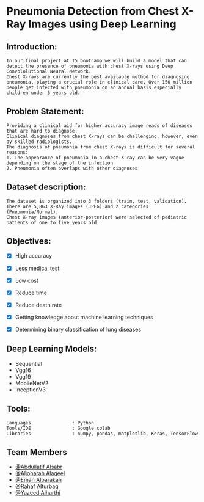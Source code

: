 # Pneumonia Detection from Chest X-Ray Images using Deep Learning

## Introduction:
```
In our final project at T5 bootcamp we will build a model that can detect the presence of pneumonia with chest X-rays using Deep Convololutional Neural Network.
Chest X-rays are currently the best available method for diagnosing pneumonia, playing a crucial role in clinical care. Over 150 million people get infected with pneumonia on an annual basis especially children under 5 years old.
```

## Problem Statement:
```
Providing a clinical aid for higher accuracy image reads of diseases that are hard to diagnose.
Clinical diagnoses from chest X-rays can be challenging, however, even by skilled radiologists.
The diagnosis of pneumonia from chest X-rays is difficult for several reasons:
1. The appearance of pneumonia in a chest X-ray can be very vague depending on the stage of the infection
2. Pneumonia often overlaps with other diagnoses
```

## Dataset description:
```
The dataset is organized into 3 folders (train, test, validation). 
There are 5,863 X-Ray images (JPEG) and 2 categories (Pneumonia/Normal). 
Chest X-ray images (anterior-posterior) were selected of pediatric patients of one to five years old. 
```

## Objectives:
- [x] High accuracy 
- [x] Less medical test 
- [x] Low cost 
- [x] Reduce time
- [x] Reduce death rate 
- [x] Getting knowledge about machine learning techniques 
- [x] Determining binary classification of lung diseases 


## Deep Learning Models:
- Sequential
- Vgg16
- Vgg19
- MobileNetV2
- InceptionV3

## Tools:
```
Languages               : Python
Tools/IDE               : Google colab
Libraries               : numpy, pandas, matplotlib, Keras, TensorFlow
```

## Team Members
- [@Abdullatif Alsabr](https://github.com/Abdullatif-Alsabr)
- [@Aljoharah Alaqeel](https://github.com/AljoharahA)
- [@Eman Albarakah](https://github.com/Eeeemsa)
- [@Rahaf Alturbaq](https://github.com/Rahaf-t25)
- [@Yazeed Alharthi](https://github.com/Yazeeed11)






